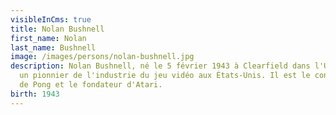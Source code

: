 ```yaml
---
visibleInCms: true
title: Nolan Bushnell
first_name: Nolan
last_name: Bushnell
image: /images/persons/nolan-bushnell.jpg
description: Nolan Bushnell, né le 5 février 1943 à Clearfield dans l'Utah, est
  un pionnier de l'industrie du jeu vidéo aux États-Unis. Il est le concepteur
  de Pong et le fondateur d'Atari.
birth: 1943
---
```

